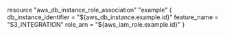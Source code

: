 resource "aws_db_instance_role_association" "example" {
  db_instance_identifier = "${aws_db_instance.example.id}"
  feature_name           = "S3_INTEGRATION"
  role_arn               = "${aws_iam_role.example.id}"
}
